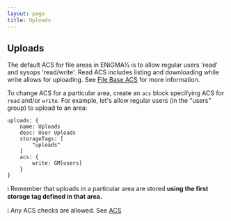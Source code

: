 ```yaml
---
layout: page
title: Uploads
---
```

## Uploads
The default ACS for file areas in ENiGMA½ is to allow regular users 'read' and sysops 'read/write'. Read ACS includes listing and downloading while write allows for uploading. See [File Base ACS](acs.md) for more information.

To change ACS for a particular area, create an `acs` block specifying ACS for `read` and/or `write`. For example, let's allow regular users (in the "users" group) to upload to an area:
```hjson
uploads: {
    name: Uploads
    desc: User Uploads
    storageTags: [
        "uploads"
    ]
    acs: {
        write: GM[users]
    }
}
````

:information_source: Remember that uploads in a particular area are stored **using the first storage tag defined in that area.**

:information_source: Any ACS checks are allowed. See [ACS](/docs/acs.md)

